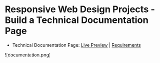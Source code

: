 # Responsive Web Design Projects - Build a Technical Documentation Page

- Technical Documentation Page: [Live Preview](https://codepen.io/ad757/pen/YzGNxdQ) | [Requirements](https://www.freecodecamp.org/learn/responsive-web-design/responsive-web-design-projects/build-a-technical-documentation-page)


![documentation.png]
